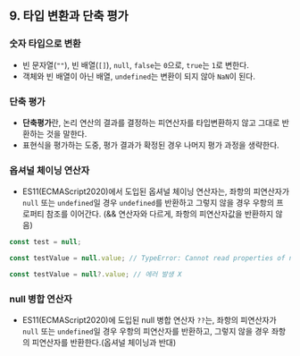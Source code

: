 ## 9. 타입 변환과 단축 평가

### 숫자 타입으로 변환

- 빈 문자열(`""`), 빈 배열(`[]`), `null`, `false`는 `0`으로, `true`는 `1`로 변한다.
- 객체와 빈 배열이 아닌 배열, `undefined`는 변환이 되지 않아 `NaN`이 된다.

### 단축 평가

- **단축평가**란, 논리 연산의 결과를 결정하는 피연산자를 타입변환하지 않고 그대로 반환하는 것을 말한다.
- 표현식을 평가하는 도중, 평가 결과가 확정된 경우 나머지 평가 과정을 생략한다.

### 옵셔널 체이닝 연산자

- ES11(ECMAScript2020)에서 도입된 옵셔널 체이닝 연산자는, 좌항의 피연산자가 `null` 또는 `undefined`일 경우 `undefined`를 반환하고 그렇지 않을 경우 우항의 프로퍼티 참조를 이어간다. (&& 연산자와 다르게, 좌항의 피연산자값을 반환하지 않음)

```javascript
const test = null;

const testValue = null.value; // TypeError: Cannot read properties of null (reading 'value')

const testValue = null?.value; // 에러 발생 X
```

### null 병합 연산자

- ES11(ECMAScript2020)에 도입된 null 병합 연산자 `??`는, 좌항의 피연산자가 `null` 또는 `undefined`일 경우 우항의 피연산자를 반환하고, 그렇지 않을 경우 좌항의 피연산자를 반환한다.(옵셔널 체이닝과 반대)
